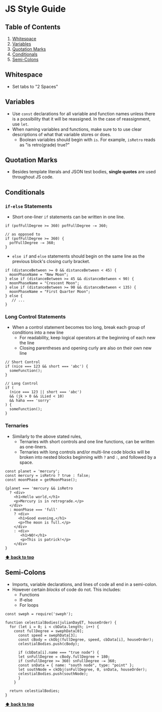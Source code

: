 # JS Style Guide

## Table of Contents
1. [Whitespace](#whitespace)
2. [Variables](#variables)
3. [Quotation Marks](#quotation-marks)
4. [Conditionals](#conditionals)
5. [Semi-Colons](#semi-colons)

## Whitespace
- Set tabs to "2 Spaces"

## Variables

- Use `const` declarations for all variable and function names unless there is a possibility that it will be reassigned. In the case of reassignment, use `let`.
- When naming variables and functions, make sure to to use clear descriptions of what that variable stores or does.
  - Boolean variables should begin with `is`. For example, `isRetro` reads as "is retro(grade) true?" 

## Quotation Marks
- Besides template literals and JSON test bodies, **single quotes** are used throughout JS code.

## Conditionals

### `if-else` Statements

- Short one-liner `if` statements can be written in one line.
```
if (pofFullDegree >= 360) pofFullDegree -= 360;

// as opposed to
if (pofFullDegree >= 360) {
  pofFullDegree -= 360;
}
```

- `else if` and `else` statements should begin on the same line as the previous block's closing curly bracket.
```
if (distanceBetween >= 0 && distanceBetween < 45) {
  moonPhaseName = "New Moon";
} else if (distanceBetween >= 45 && distanceBetween < 90) {
  moonPhaseName = "Crescent Moon";
} else if (distanceBetween >= 90 && distanceBetween < 135) {
  moonPhaseName = "First Quarter Moon";
} else {
   // ...
}
```

### Long Control Statements

- When a control statement becomes too long, break each group of conditions into a new line
  - For readability, keep logical operators at the beginning of each new the line
  - Closing parentheses and opening curly are also on their own new line

```
// Short Control
if (nice === 123 && short === 'abc') {
  someFunction();
}

// Long Control
if (
  (nice === 123 || short === 'abc')
  && (jk > 0 && iLied < 10)
  && haha === 'sorry'
) {
  someFunction();
}
```

### Ternaries

- Similarly to the above stated rules,
  - Ternaries with short controls and one line functions, can be written as one-liners.
  - Ternaries with long controls and/or multi-line code blocks will be broken into nested blocks beginning with `?` and `:`, and followed by a space.
```
const planet = 'mercury';
const mercury = isRetro ? true : false;
const moonPhase = getMoonPhase();

{planet === 'mercury && isRetro
  ? <div>
    <h1>Hello world,</h1>
    <p>Mercury is in retrograde.</p>
  </div>
  : moonPhase === 'full'
    ? <div>
      <h1>Good evening,</h1>
      <p>The moon is full.</p>
    </div>
    : <div>
       <h1>NO!</h1>
       <p>This is patrick!</p>
    </div>
}
```
**[⬆ back to top](#table-of-contents)**

## Semi-Colons

- Imports, variable declarations, and lines of code all end in a semi-colon.
- However certain _blocks_ of code do not. This includes:
  - Functions
  - If-else
  - For loops 

```
const sweph = require('sweph');

function celestialBodies(julianDayET, houseOrder) {
  for (let i = 0; i < cbData.length; i++) {
    const fullDegree = swephData[0];
	  const speed = swephData[3];
	  const cBody = ckObj(fullDegree, speed, cbData[i], houseOrder);
	  celestialBodies.push(cBody);

	  if (cbData[i].name === "true node") {
      let snFullDegree = cBody.fullDegree + 180;
      if (snFullDegree >= 360) snFullDegree -= 360;
      const snData = { name: "south node", type: "point" };
      let southNode = ckObj(snFullDegree, 0, snData, houseOrder);
      celestialBodies.push(southNode);
	  }
	}

  return celestialBodies;
}
```
**[⬆ back to top](#table-of-contents)**
